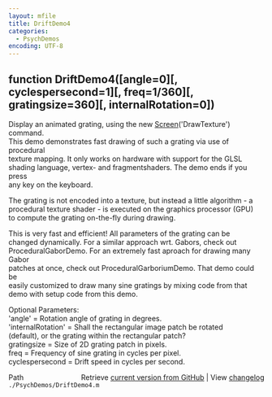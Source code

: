 ```yaml
---
layout: mfile
title: DriftDemo4
categories:
  - PsychDemos
encoding: UTF-8
---
```


function DriftDemo4([angle=0][, cyclespersecond=1][, freq=1/360][, gratingsize=360][, internalRotation=0])  
----  

Display an animated grating, using the new [Screen](/docs/Screen)('DrawTexture') command.  
This demo demonstrates fast drawing of such a grating via use of procedural  
texture mapping. It only works on hardware with support for the GLSL  
shading language, vertex- and fragmentshaders. The demo ends if you press  
any key on the keyboard.  

The grating is not encoded into a texture, but instead a little algorithm - a  
procedural texture shader - is executed on the graphics processor (GPU)  
to compute the grating on-the-fly during drawing.  

This is very fast and efficient! All parameters of the grating can be  
changed dynamically. For a similar approach wrt. Gabors, check out  
ProceduralGaborDemo. For an extremely fast aproach for drawing many Gabor  
patches at once, check out ProceduralGarboriumDemo. That demo could be  
easily customized to draw many sine gratings by mixing code from that  
demo with setup code from this demo.  

Optional Parameters:  
'angle' = Rotation angle of grating in degrees.  
'internalRotation' = Shall the rectangular image patch be rotated  
(default), or the grating within the rectangular patch?  
gratingsize = Size of 2D grating patch in pixels.  
freq = Frequency of sine grating in cycles per pixel.  
cyclespersecond = Drift speed in cycles per second.  



<div class="code_header" style="text-align:right;">
  <span style="float:left;">Path&nbsp;&nbsp;</span> <span class="counter">Retrieve <a href=
  "https://raw.github.com/Psychtoolbox-3/Psychtoolbox-3/beta/./PsychDemos/DriftDemo4.m">current version from GitHub</a> | View <a href=
  "https://github.com/Psychtoolbox-3/Psychtoolbox-3/commits/beta/./PsychDemos/DriftDemo4.m">changelog</a></span>
</div>
<div class="code">
  <code>./PsychDemos/DriftDemo4.m</code>
</div>
